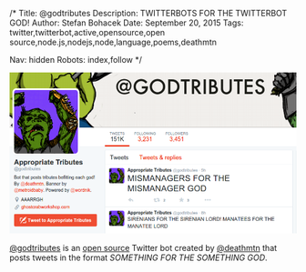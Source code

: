 /*
Title: @godtributes
Description: TWITTERBOTS FOR THE TWITTERBOT GOD!
Author: Stefan Bohacek
Date: September 20, 2015
Tags: twitter,twitterbot,active,opensource,open source,node.js,nodejs,node,language,poems,deathmtn

Nav: hidden
Robots: index,follow
*/

[![](/content/bots/twitterbots/images/godtributes.png)](https://twitter.com/godtributes)

[@godtributes](https://twitter.com/godtributes) is an [open source](https://github.com/jimkang/godtributes) Twitter bot created by [@deathmtn](https://twitter.com/deathmtn) that posts tweets in the format *SOMETHING FOR THE SOMETHING GOD*.
